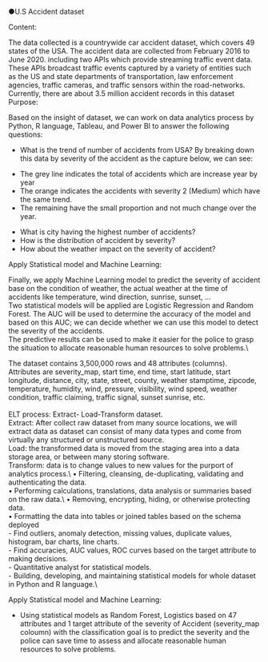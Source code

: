 ●U.S Accident dataset

Content:

The data collected is a countrywide car accident dataset, which covers 49 states of the USA. The accident data are collected from February 2016 to June 2020. including two APIs which provide streaming traffic event data. These APIs broadcast traffic events captured by a variety of entities such as the US and state departments of transportation, law enforcement agencies, traffic cameras, and traffic sensors within the road-networks. Currently, there are about 3.5 million accident records in this dataset\
Purpose:

Based on the insight of dataset, we can work on data analytics process by Python, R language, Tableau, and Power BI to answer the following questions:
+ What is the trend of number of accidents from USA?
By breaking down this data by severity of the accident as the capture below, we can see:

- The grey line indicates the total of accidents which are increase year by year
- The orange indicates the accidents with severity 2 (Medium) which have the same trend.
- The remaining have the small proportion and not much change over the year.
+ What is city having the highest number of accidents?
+ How is the distribution of accident by severity?
+ How about the weather impact on the severity of accident?

Apply Statistical model and Machine Learning:

Finally, we apply Machine Learning model to predict the severity of accident base on the condition of weather, the actual weather at the time of accidents like temperature, wind direction, sunrise, sunset, ...\
Two statistical models will be applied are Logistic Regression and Random Forest. The AUC will be used to determine the accuracy of the model and based on this AUC; we can decide whether we can use this model to detect the severity of the accidents.\
The predictive results can be used to make it easier for the police to grasp the situation to allocate reasonable human resources to solve problems.\

The dataset contains 3,500,000 rows and 48 attributes (columns).\
Attributes are severity_map, start time, end time, start latitude, start longitude, distance, city, state, street, county, weather stamptime, zipcode, temperature, humidity, wind, pressure, visibility, wind speed, weather condition, traffic claiming, traffic signal, sunset sunrise, etc.\
\
ELT process: Extract- Load-Transform dataset.\
Extract: After collect raw dataset from many source locations, we will extract data as dataset can consist of many data types and come from virtually any structured or unstructured source.\
Load: the transformed data is moved from the staging area into a data storage area, or between many storing software.\
Transform: data is to change values to new values for the purport of analytics process.\ 
•	Filtering, cleansing, de-duplicating, validating and authenticating the data.\
•	Performing calculations, translations, data analysis or summaries based on the raw data.\ 
•	Removing, encrypting, hiding, or otherwise protecting data.\
•	Formatting the data into tables or joined tables based on the schema deployed\
         - Find outliers, anomaly detection, missing values, duplicate values, histogram, bar charts, line charts.\
         - Find accuracies, AUC values, ROC curves based on the target attribute to making decisions.\
         - Quantitative analyst for statistical models.\
         - Building, developing, and maintaining statistical models for whole dataset in Python and R language.\

Apply Statistical model and Machine Learning:

- Using statistical models as Random Forest, Logistics based on 47 attributes and 1 target attribute of the severity of Accident (severity_map coloumn) with the classification goal is to predict the severity and the police can save time to assess and allocate reasonable human resources to solve problems.
